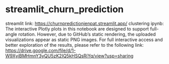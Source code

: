 # streamlit_churn_prediction

streamlit link: https://churnpredictionjenpat.streamlit.app/
clustering ipynb: 
The interactive Plotly plots in this notebook are designed to support full-angle rotation. However, due to GitHub’s static rendering, the uploaded visualizations appear as static PNG images. For full interactive access and better exploration of the results, please refer to the following link: https://drive.google.com/file/d/1-W9XyiBMHmnY3yQU5zK2IQ5kHSQsRiYq/view?usp=sharing
